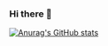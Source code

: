 ### Hi there 👋
[![Anurag's GitHub stats](https://github-readme-stats.vercel.app/api?username=amandarochacardoso)](https://github.com/anuraghazra/github-readme-stats)

<!--
**amandarochacardoso/amandarochacardoso** is a ✨ _special_ ✨ repository because its `README.md` (this file) appears on your GitHub profile.

Here are some ideas to get you started:

- 🔭 I’m currently working on ...
- 🌱 I’m currently learning ...
- 👯 I’m looking to collaborate on ...
- 🤔 I’m looking for help with ...
- 💬 Ask me about ...
- 📫 How to reach me: ...
- 😄 Pronouns: ...
- ⚡ Fun fact: ...
-->
